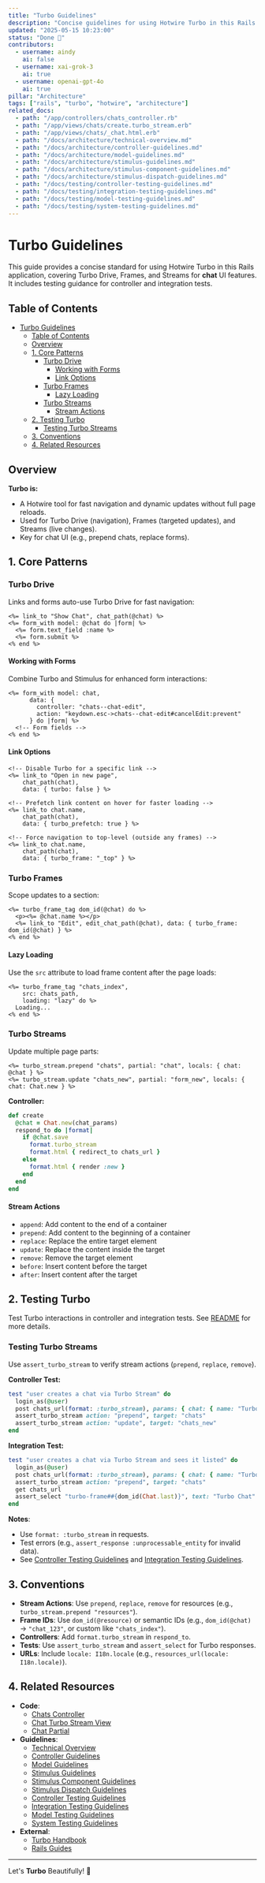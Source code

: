 ```yaml
---
title: "Turbo Guidelines"
description: "Concise guidelines for using Hotwire Turbo in this Rails application"
updated: "2025-05-15 10:23:00"
status: "Done 🤎"
contributors:
  - username: aindy
    ai: false
  - username: xai-grok-3
    ai: true
  - username: openai-gpt-4o
    ai: true
pillar: "Architecture"
tags: ["rails", "turbo", "hotwire", "architecture"]
related_docs:
  - path: "/app/controllers/chats_controller.rb"
  - path: "/app/views/chats/create.turbo_stream.erb"
  - path: "/app/views/chats/_chat.html.erb"
  - path: "/docs/architecture/technical-overview.md"
  - path: "/docs/architecture/controller-guidelines.md"
  - path: "/docs/architecture/model-guidelines.md"
  - path: "/docs/architecture/stimulus-guidelines.md"
  - path: "/docs/architecture/stimulus-component-guidelines.md"
  - path: "/docs/architecture/stimulus-dispatch-guidelines.md"
  - path: "/docs/testing/controller-testing-guidelines.md"
  - path: "/docs/testing/integration-testing-guidelines.md"
  - path: "/docs/testing/model-testing-guidelines.md"
  - path: "/docs/testing/system-testing-guidelines.md"
---
```


# Turbo Guidelines

This guide provides a concise standard for using Hotwire Turbo in this Rails application, covering Turbo Drive, Frames, and Streams for **chat** UI features. It includes testing guidance for controller and integration tests.

## Table of Contents
- [Turbo Guidelines](#turbo-guidelines)
  - [Table of Contents](#table-of-contents)
  - [Overview](#overview)
  - [1. Core Patterns](#1-core-patterns)
    - [Turbo Drive](#turbo-drive)
      - [Working with Forms](#working-with-forms)
      - [Link Options](#link-options)
    - [Turbo Frames](#turbo-frames)
      - [Lazy Loading](#lazy-loading)
    - [Turbo Streams](#turbo-streams)
      - [Stream Actions](#stream-actions)
  - [2. Testing Turbo](#2-testing-turbo)
    - [Testing Turbo Streams](#testing-turbo-streams)
  - [3. Conventions](#3-conventions)
  - [4. Related Resources](#4-related-resources)

## Overview

**Turbo is:**
- A Hotwire tool for fast navigation and dynamic updates without full page reloads.
- Used for Turbo Drive (navigation), Frames (targeted updates), and Streams (live changes).
- Key for chat UI (e.g., prepend chats, replace forms).


## 1. Core Patterns

### Turbo Drive
Links and forms auto-use Turbo Drive for fast navigation:
```erb
<%= link_to "Show Chat", chat_path(@chat) %>
<%= form_with model: @chat do |form| %>
  <%= form.text_field :name %>
  <%= form.submit %>
<% end %>
```

#### Working with Forms
Combine Turbo and Stimulus for enhanced form interactions:

```erb
<%= form_with model: chat, 
      data: {
        controller: "chats--chat-edit",
        action: "keydown.esc->chats--chat-edit#cancelEdit:prevent"
      } do |form| %>
  <!-- Form fields -->
<% end %>
```

#### Link Options
```erb
<!-- Disable Turbo for a specific link -->
<%= link_to "Open in new page", 
    chat_path(chat), 
    data: { turbo: false } %>

<!-- Prefetch link content on hover for faster loading -->
<%= link_to chat.name, 
    chat_path(chat), 
    data: { turbo_prefetch: true } %>

<!-- Force navigation to top-level (outside any frames) -->
<%= link_to chat.name, 
    chat_path(chat), 
    data: { turbo_frame: "_top" } %>
```

### Turbo Frames
Scope updates to a section:
```erb
<%= turbo_frame_tag dom_id(@chat) do %>
  <p><%= @chat.name %></p>
  <%= link_to "Edit", edit_chat_path(@chat), data: { turbo_frame: dom_id(@chat) } %>
<% end %>
```

#### Lazy Loading
Use the `src` attribute to load frame content after the page loads:

```erb
<%= turbo_frame_tag "chats_index", 
    src: chats_path,
    loading: "lazy" do %>
  Loading...
<% end %>
```

### Turbo Streams
Update multiple page parts:
```erb
<%= turbo_stream.prepend "chats", partial: "chat", locals: { chat: @chat } %>
<%= turbo_stream.update "chats_new", partial: "form_new", locals: { chat: Chat.new } %>
```

**Controller:**

```ruby
def create
  @chat = Chat.new(chat_params)
  respond_to do |format|
    if @chat.save
      format.turbo_stream
      format.html { redirect_to chats_url }
    else
      format.html { render :new }
    end
  end
end
```

#### Stream Actions
- `append`: Add content to the end of a container
- `prepend`: Add content to the beginning of a container
- `replace`: Replace the entire target element
- `update`: Replace the content inside the target
- `remove`: Remove the target element
- `before`: Insert content before the target
- `after`: Insert content after the target


## 2. Testing Turbo

Test Turbo interactions in controller and integration tests. See [README](/docs/testing/README.md) for more details.

### Testing Turbo Streams
Use `assert_turbo_stream` to verify stream actions (`prepend`, `replace`, `remove`).

**Controller Test:**

```ruby
test "user creates a chat via Turbo Stream" do
  login_as(@user)
  post chats_url(format: :turbo_stream), params: { chat: { name: "Turbo Chat" } }
  assert_turbo_stream action: "prepend", target: "chats"
  assert_turbo_stream action: "update", target: "chats_new"
end
```

**Integration Test:**

```ruby
test "user creates a chat via Turbo Stream and sees it listed" do
  login_as(@user)
  post chats_url(format: :turbo_stream), params: { chat: { name: "Turbo Chat" } }
  assert_turbo_stream action: "prepend", target: "chats"
  get chats_url
  assert_select "turbo-frame##{dom_id(Chat.last)}", text: "Turbo Chat"
end
```

**Notes**:
- Use `format: :turbo_stream` in requests.
- Test errors (e.g., `assert_response :unprocessable_entity` for invalid data).
- See [Controller Testing Guidelines](/docs/testing/controller-testing-guidelines.md) and [Integration Testing Guidelines](/docs/testing/integration-testing-guidelines.md).

## 3. Conventions
- **Stream Actions**: Use `prepend`, `replace`, `remove` for resources (e.g., `turbo_stream.prepend "resources"`).
- **Frame IDs**: Use `dom_id(@resource)` or semantic IDs (e.g., `dom_id(@chat)` → `"chat_123"`, or custom like `"chats_index"`).
- **Controllers**: Add `format.turbo_stream` in `respond_to`.
- **Tests**: Use `assert_turbo_stream` and `assert_select` for Turbo responses.
- **URLs**: Include `locale: I18n.locale` (e.g., `resources_url(locale: I18n.locale)`).


## 4. Related Resources
- **Code**:
  - [Chats Controller](/app/controllers/chats_controller.rb)
  - [Chat Turbo Stream View](/app/views/chats/create.turbo_stream.erb)
  - [Chat Partial](/app/views/chats/_chat.html.erb)
- **Guidelines**:
  - [Technical Overview](/docs/architecture/technical-overview.md)
  - [Controller Guidelines](/docs/architecture/controller-guidelines.md)
  - [Model Guidelines](/docs/architecture/model-guidelines.md)
  - [Stimulus Guidelines](/docs/architecture/stimulus-guidelines.md)
  - [Stimulus Component Guidelines](/docs/architecture/stimulus-component-guidelines.md)
  - [Stimulus Dispatch Guidelines](/docs/architecture/stimulus-dispatch-guidelines.md)
  - [Controller Testing Guidelines](/docs/testing/controller-testing-guidelines.md)
  - [Integration Testing Guidelines](/docs/testing/integration-testing-guidelines.md)
  - [Model Testing Guidelines](/docs/testing/model-testing-guidelines.md)
  - [System Testing Guidelines](/docs/testing/system-testing-guidelines.md)
- **External**:
  - [Turbo Handbook](https://turbo.hotwired.dev/handbook)
  - [Rails Guides](https://guides.rubyonrails.org)

---
Let's **Turbo** Beautifully! 🩵
